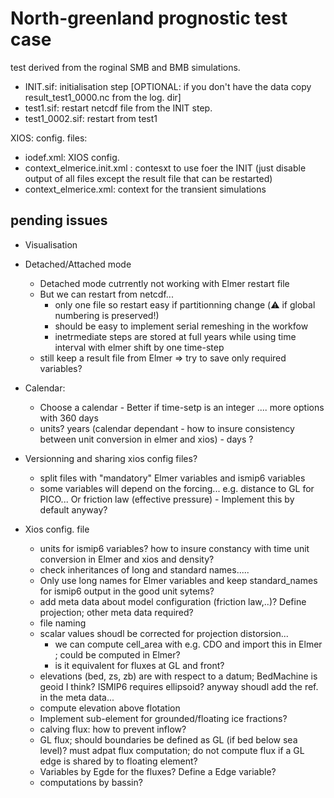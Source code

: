 # North-greenland prognostic test case

test derived from the roginal SMB and BMB simulations.

- INIT.sif: initialisation step [OPTIONAL: if you don't have the data copy result_test1_0000.nc from the log. dir]
- test1.sif: restart netcdf file from the INIT step. 
- test1_0002.sif: restart from test1

XIOS: config. files:
- iodef.xml: XIOS config.
- context_elmerice.init.xml : contesxt to use foer the INIT (just disable output of all files except the result file that can be restarted)
- context_elmerice.xml: context for the transient simulations 

## pending issues

- Visualisation

- Detached/Attached mode
	- Detached mode cutrrently not working with Elmer restart file
	- But we can restart from netcdf... 
		- only one file so restart easy if partitionning change (:warning: if global numbering is preserved!)  
		- should be easy to implement serial remeshing in the workfow
		- inetrmediate steps are stored at full years while using time interval with elmer shift by one time-step
	- still keep a result file from Elmer => try to save only required variables?


- Calendar:
	- Choose a calendar - Better if time-setp is an integer .... more options with 360 days
	- units? years (calendar dependant - how to insure consistency between unit conversion in elmer and xios) - days ?

- Versionning and sharing xios config files?
	- split files with "mandatory" Elmer variables and ismip6 variables
	- some variables will depend on the forcing... e.g. distance to GL for PICO... Or friction law (effective pressure) - Implement this by default anyway?

- Xios config. file
	- units for ismip6 variables? how to insure constancy with time unit conversion in Elmer and xios and density?
	- check inheritances of long and standard names.....
	- Only use long names for Elmer variables and keep standard_names for ismip6 output in the good unit sytems?
	- add meta data about model configuration (friction law,..)? Define projection; other meta data required?
	- file naming
	- scalar values shoudl be corrected for projection distorsion... 
		- we can compute cell_area with e.g. CDO and import this in Elmer  ; could be computed in Elmer?
		- is it equivalent for fluxes at GL and front?
	- elevations (bed, zs, zb) are with respect to a datum; BedMachine is geoid I think? ISMIP6 requires ellipsoid? anyway shoudl add the ref. in the meta data...
	- compute elevation above flotation
	- Implement sub-element for grounded/floating ice fractions?
	- calving flux: how to prevent inflow?
	- GL flux; should boundaries be defined as GL (if bed below sea level)? must adpat flux computation; do not compute flux if a GL edge is shared by to floating element?
	- Variables by Egde for the fluxes? Define a Edge variable?
	- computations by bassin?



